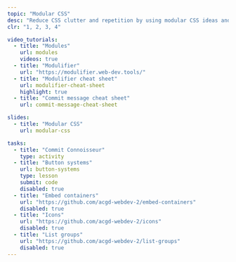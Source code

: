 ```yaml
---
topic: "Modular CSS"
desc: "Reduce CSS clutter and repetition by using modular CSS ideas and pre-built components."
clr: "1, 2, 3, 4"

video_tutorials:
  - title: "Modules"
    url: modules
    videos: true
  - title: "Modulifier"
    url: "https://modulifier.web-dev.tools/"
  - title: "Modulifier cheat sheet"
    url: modulifier-cheat-sheet
    highlight: true
  - title: "Commit message cheat sheet"
    url: commit-message-cheat-sheet

slides:
  - title: "Modular CSS"
    url: modular-css

tasks:
  - title: "Commit Connoisseur"
    type: activity
  - title: "Button systems"
    url: button-systems
    type: lesson
    submit: code
    disabled: true
  - title: "Embed containers"
    url: "https://github.com/acgd-webdev-2/embed-containers"
    disabled: true
  - title: "Icons"
    url: "https://github.com/acgd-webdev-2/icons"
    disabled: true
  - title: "List groups"
    url: "https://github.com/acgd-webdev-2/list-groups"
    disabled: true
---
```

